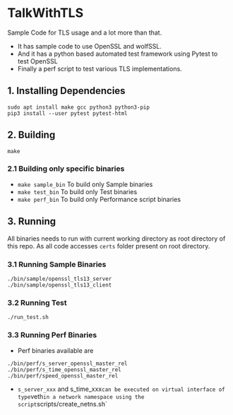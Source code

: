 # TalkWithTLS
Sample Code for TLS usage and a lot more than that.
- It has sample code to use OpenSSL and wolfSSL.
- And it has a python based automated test framework using Pytest to test OpenSSL
- Finally a perf script to test various TLS implementations.

## 1. Installing Dependencies
```
sudo apt install make gcc python3 python3-pip
pip3 install --user pytest pytest-html
```

## 2. Building
```
make
```

### 2.1 Building only specific binaries
- `make sample_bin` To build only Sample binaries
- `make test_bin` To build only Test binaries
- `make perf_bin` To build only Performance script binaries

## 3. Running
All binaries needs to run with current working directory as root directory of this repo. As all
code accesses `certs` folder present on root directory.

### 3.1 Running Sample Binaries
```
./bin/sample/openssl_tls13_server
./bin/sample/openssl_tls13_client
```

### 3.2 Running Test
```
./run_test.sh
```

### 3.3 Running Perf Binaries
- Perf binaries available are
```
./bin/perf/s_server_openssl_master_rel
./bin/perf/s_time_openssl_master_rel
./bin/perf/speed_openssl_master_rel
```
- `s_server_xxx` and s_time_xxx` can be executed on virtual interface of type `veth` in a
network namespace using the script `scripts/create_netns.sh`
